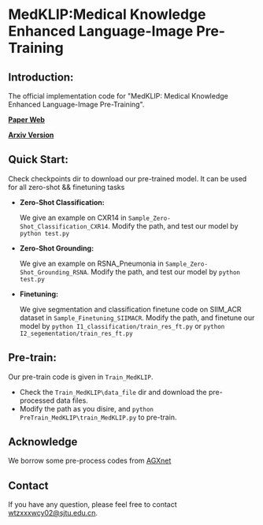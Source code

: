 # MedKLIP:Medical Knowledge Enhanced Language-Image Pre-Training

## Introduction:


The official implementation  code for "MedKLIP: Medical Knowledge Enhanced Language-Image Pre-Training".

[**Paper Web**](https://chaoyi-wu.github.io/MedKLIP/) 

[**Arxiv Version**](https://arxiv.org/abs/2301.02228)

## Quick Start:
Check checkpoints dir to download our pre-trained model. It can be used for all zero-shot && finetuning tasks 

* **Zero-Shot Classification:**
    
    We give an example on CXR14 in ```Sample_Zero-Shot_Classification_CXR14```. Modify the path, and test our model by ```python test.py```
* **Zero-Shot Grounding:**
    
    We give an example on RSNA_Pneumonia in ```Sample_Zero-Shot_Grounding_RSNA```. Modify the path, and test our model by ```python test.py```
* **Finetuning:**
    
    We give segmentation and classification finetune code on SIIM_ACR dataset in ```Sample_Finetuning_SIIMACR```. Modify the path, and finetune our model by ```python I1_classification/train_res_ft.py``` or ```python I2_segementation/train_res_ft.py```

## Pre-train:
Our pre-train code is given in ```Train_MedKLIP```. 
* Check the ```Train_MedKLIP\data_file``` dir and download the pre-processed data files. 
* Modify the path as you disire, and ```python PreTrain_MedKLIP\train_MedKLIP.py``` to pre-train.

## Acknowledge
We borrow some pre-process codes from [AGXnet](https://github.com/batmanlab/AGXNet)

## Contact
If you have any question, please feel free to contact wtzxxxwcy02@sjtu.edu.cn.
